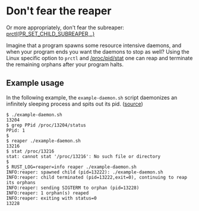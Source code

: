 Don't fear the reaper
=====================
Or more appropriately, don't fear the subreaper:
[prctl(PR_SET_CHILD_SUBREAPER,..)](http://man7.org/linux/man-pages/man2/prctl.2.html)

Imagine that a program spawns some resource intensive daemons,
and when your program ends you want the daemons to stop as well?
Using the Linux specific option to `prctl` and
[/proc/pid/stat](http://man7.org/linux/man-pages/man5/proc.5.html) one
can reap and terminate the remaining orphans after your program halts.

Example usage
-------------
In the following example, the `example-daemon.sh` script daemonizes
an infinitely sleeping process and spits out its pid.
([source](../master/examples/example-daemon.rs))
```shell
$ ./example-daemon.sh
13204
$ grep PPid /proc/13204/status
PPid: 1
$ 
$ reaper ./example-daemon.sh
13216
$ stat /proc/13216
stat: cannot stat '/proc/13216': No such file or directory
$ 
$ RUST_LOG=reaper=info reaper ./example-daemon.sh
INFO:reaper: spawned child (pid=13222): ./example-daemon.sh
INFO:reaper: child terminated (pid=13222,exit=0), continuing to reap its orphans
INFO:reaper: sending SIGTERM to orphan (pid=13228)
INFO:reaper: 1 orphan(s) reaped
INFO:reaper: exiting with status=0
13228
```
